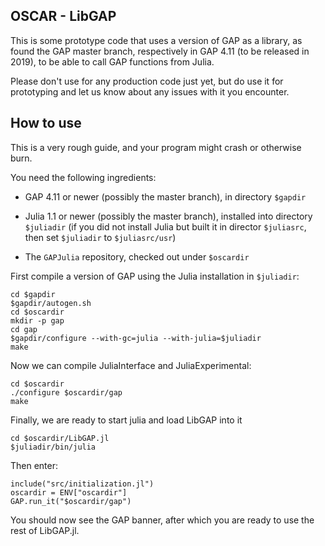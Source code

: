 OSCAR - LibGAP
--------------

This is some prototype code that uses a version of GAP as a library, as found
the GAP master branch, respectively in GAP 4.11 (to be released in 2019), to
be able to call GAP functions from Julia.

Please don't use for any production code just yet, but do use it for
prototyping and let us know about any issues with it you encounter.

How to use
----------

This is a very rough guide, and your program might crash or otherwise burn.

You need the following ingredients:

- GAP 4.11 or newer (possibly the master branch), in directory `$gapdir`

- Julia 1.1 or newer (possibly the master branch), installed into directory `$juliadir`
  (if you did not install Julia but built it in director `$juliasrc`, then set
  `$juliadir` to `$juliasrc/usr`)

- The `GAPJulia` repository, checked out under `$oscardir`

First compile a version of GAP using the Julia installation in `$juliadir`:

    cd $gapdir
    $gapdir/autogen.sh
    cd $oscardir
    mkdir -p gap
    cd gap
    $gapdir/configure --with-gc=julia --with-julia=$juliadir
    make

Now we can compile JuliaInterface and JuliaExperimental:

    cd $oscardir
    ./configure $oscardir/gap
    make

Finally, we are ready to start julia and load LibGAP into it

    cd $oscardir/LibGAP.jl
    $juliadir/bin/julia

Then enter:

    include("src/initialization.jl")
    oscardir = ENV["oscardir"]
    GAP.run_it("$oscardir/gap")

You should now see the GAP banner, after which you are ready to use the
rest of LibGAP.jl.
